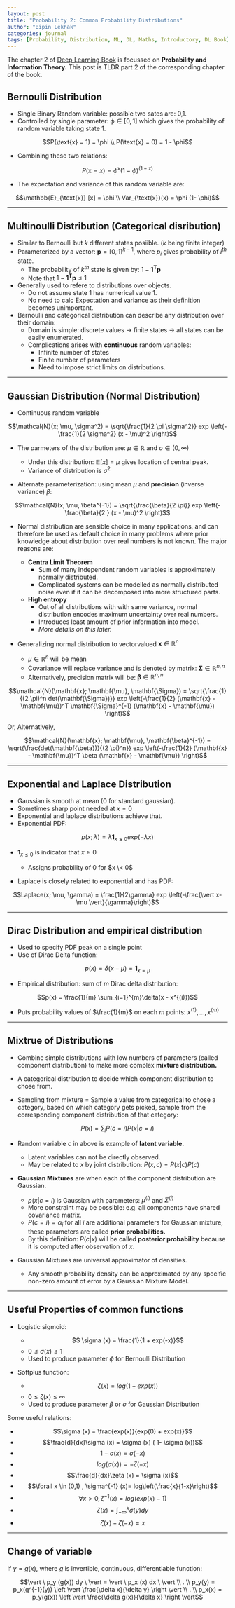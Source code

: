 ```yaml
---
layout: post
title: "Probability 2: Common Probability Distributions"
author: "Bipin Lekhak"
categories: journal
tags: [Probability, Distribution, ML, DL, Maths, Introductory, DL Book]
---
```


The chapter 2 of [Deep Learning Book](https://www.deeplearningbook.org/) is focussed on **Probability and
Information Theory.** This post is TLDR part 2 of the corresponding chapter of
the book.

## Bernoulli Distribution

- Single Binary Random variable: possible two sates are: 0,1.
- Controlled by single parameter: $\phi \in [0,1]$ which gives the probability of random variable taking state 1.

$$P(\text{x} = 1) = \phi \\ P(\text{x} = 0) = 1 - \phi$$

- Combining these two relations:

$$P(\text{x} = x) = \phi^x (1-\phi)^{(1-x)}$$

- The expectation and variance of this random variable are:

$$\mathbb{E}_{\text{x}} [x] = \phi \\ Var_{\text{x}}(x) = \phi (1- \phi)$$

---

## Multinoulli Distribution (Categorical disribution)

- Similar to Bernoulli but $k$ different states posiible. ($k$ being finite integer)
- Parameterized by a vector: $\mathbf{p} = [0,1]^{k-1}$, where $p_i$ gives
  probability of $i^{th}$ state.
  - The probability of $k^{th}$ state is given by: $1- \mathbf{1^Tp}$
  - Note that $1- \mathbf{1^Tp} \le 1$
- Generally used to refere to distributions over objects.
  - Do not assume state 1 has numerical value 1.
  - No need to calc Expectation and variance as their definition becomes unimportant.
- Bernoulli and categorical distribution can describe any distribution over
  their domain:
  - Domain is simple: discrete values -> finite states -> all states can be easily
    enumerated.
  - Complications arises with **continuous** random variables:
    - Infinite number of states
    - Finite number of parameters
    - Need to impose strict limits on distributions.

---

## Gaussian Distribution (Normal Distribution)

- Continuous random variable

$$\mathcal{N}(x; \mu, \sigma^2) = \sqrt{\frac{1}{2 \pi \sigma^2}}
exp \left(-\frac{1}{2 \sigma^2} (x - \mu)^2 \right)$$

- The parmeters of the distribution are: $\mu \in \mathbb{R}$ and
  $\sigma \in (0, \infty)$
  - Under this distribution: $\mathbb{E}[x] = \mu$ gives location of central peak.
  - Variance of distribution is $\sigma^2$

- Alternate parameterization: using mean $\mu$ and **precision** (inverse variance) $\beta$:

$$\mathcal{N}(x; \mu, \beta^{-1}) = \sqrt{\frac{\beta}{2 \pi}}
exp \left(-\frac{\beta}{2 } (x - \mu)^2 \right)$$

- Normal distribution are sensible choice in many applications, and can
  therefore be used as default choice in many problems where prior knowledge
  about distribution over real numbers is not known. The major reasons are:
  - **Centra Limit Theorem** 
    - Sum of many independent random variables is approximately normally distributed.
    - Complicated systems can be modelled as normally distributed noise even if
      it can be decomposed into more structured parts.
  - **High entropy**
    - Out of all distributions with with same variance, normal distribution
      encodes maximum uncertainty over real numbers.
    - Introduces least amount of prior information into model.
    - *More details on this later.*

- Generalizing normal distribution to vectorvalued $\mathbf{x} \in \mathbb{R}^n$
  - $\mu \in \mathbb{R}^n$ will be mean
  - Covariance will replace variance and is denoted by matrix:
  $\mathbf{\Sigma} \in \mathbb{R}^{n,n}$
  - Alternatively, precision matrix will be: $\mathbf{\beta} \in \mathbb{R}^{n,n}$

$$\mathcal{N}(\mathbf{x}; \mathbf{\mu}, \mathbf{\Sigma}) = \sqrt{\frac{1}{(2 \pi)^n det(\mathbf{\Sigma})}}
exp \left(-\frac{1}{2} (\mathbf{x} - \mathbf{\mu})^T \mathbf{\Sigma}^{-1} (\mathbf{x} - \mathbf{\mu}) \right)$$

Or, Alternatively,

$$\mathcal{N}(\mathbf{x}; \mathbf{\mu}, \mathbf{\beta}^{-1}) = \sqrt{\frac{det(\mathbf{\beta})}{(2 \pi)^n}}
exp \left(-\frac{1}{2} (\mathbf{x} - \mathbf{\mu})^T \beta (\mathbf{x} - \mathbf{\mu}) \right)$$

---

## Exponential and Laplace Distribution

- Gaussian is smooth at mean (0 for standard gaussian).
- Sometimes sharp point needed at $x=0$
- Exponential and laplace distributions achieve that.
- Exponential PDF:

$$p(x; \lambda) = \lambda \mathbf{1}_{x \ge 0} exp(-\lambda x)$$

- $\mathbf{1}_{x \le 0}$ is indicator that $x \ge 0$
  - Assigns probability of 0 for $x \< 0$

- Laplace is closely related to exponential and has PDF:

$$Laplace(x; \mu, \gamma) = \frac{1}{2\gamma}  exp \left(-\frac{\vert x- \mu \vert}{\gamma}\right)$$

---

## Dirac Distribution and empirical distribution

- Used to specify PDF peak on a single point
- Use of Dirac Delta function:

$$p(x) = \delta(x - \mu) = \mathbf{1}_{x = \mu}$$

- Empirical distribution: sum of $m$ Dirac delta distribution:

$$p(x) = \frac{1}{m} \sum_{i=1}^{m}\delta(x - x^{(i)})$$

- Puts probability values of $\frac{1}{m}$ on each $m$ points: $x^{(1)}, ...,  x^{(m)}$

---

## Mixtrue of Distributions

- Combine simple distributions with low numbers of parameters (called component
  distribution) to make more
  complex **mixture distribution.**

- A categorical distribution to decide which component distribution to chose from.

- Sampling from mixture = Sample a value from categorical to chose a category,
  based on which category gets picked, sample from the corresponding component
  distribution of that category:

$$P(x) = \sum_i{P(c = i) P(x\vert c = i)}$$

- Random variable $c$ in above is example of **latent variable.**
  - Latent variables can not be directly observed.
  - May be related to $x$ by joint distribution: $P(x,c) = P(x \vert c) P (c)$

- **Gaussian Mixtures** are when each of the component distribution are Gaussian.
  - $p(x \vert c = i)$ is Gaussian with parameters: $\mu^{(i)}$ and $\Sigma^{(i)}$
  - More constraint may be possible: e.g. all components have shared covariance matrix.
  - $P(c=i) = \alpha_i$ for all $i$ are additional parameters for Gaussian
    mixture, these parameters are called **prior probabilities.**
  - By this definition: $P(c \vert x)$ will be called **posterior probability**
    because it is computed after observation of $x$.

- Gaussian Mixtures are universal approximator of densities.
  - Any smooth probability density can be approximated by any specific non-zero
    amount of error by a Gaussian Mixture Model.

---

## Useful Properties of common functions

- Logistic sigmoid:
  - $$ \sigma (x) = \frac{1}{1 + exp(-x)}$$
  - $0 \le \sigma (x) \le 1$
  - Used to produce parameter $\phi$ for Bernoulli Distribution

- Softplus function:
  - $$\zeta (x) = log(1 + exp(x))$$
  - $0 \le \zeta (x) \le \infty$
  - Used to produce parameter $\beta$ or $\sigma$ for Gaussian Distribution

Some useful relations:

- $$\sigma (x) = \frac{exp(x)}{exp(0) + exp(x)}$$
- $$\frac{d}{dx}\sigma (x) = \sigma (x) ( 1- \sigma (x))$$
- $$1- \sigma (x) = \sigma (-x) $$
- $$log(\sigma (x)) = - \zeta (-x) $$
- $$\frac{d}{dx}\zeta (x) = \sigma (x)$$
- $$\forall x \in (0,1) , \sigma^{-1} (x)= log\left(\frac{x}{1-x}\right)$$
- $$\forall x > 0, \zeta^{-1} (x)= log\left(exp(x) - 1 \right)$$
- $$\zeta(x)= \int_{-\infty}^{x}{\sigma (y) dy}$$
- $$\zeta(x) - \zeta (-x) = x$$

---

## Change of variable

If $y = g(x)$, where $g$ is invertible, continuous, differentiable function:

$$\vert \ p_y (g(x)) dy \ \vert = \vert \ p_x (x) dx \ \vert \\ . \\
p_y(y) = p_x(g^{-1}(y)) \left \vert \frac{\delta x}{\delta y} \right \vert \\ .
\\ p_x(x) = p_y(g(x)) \left \vert \frac{\delta g(x)}{\delta x} \right \vert$$
